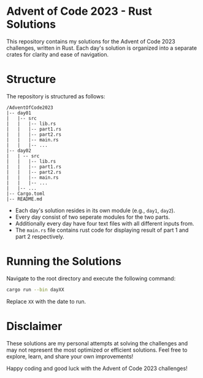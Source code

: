 # Advent of Code 2023 - Rust Solutions
This repository contains my solutions for the Advent of Code 2023 challenges, written in Rust. Each day's solution is organized into a separate crates for clarity and ease of navigation.

# Structure

The repository is structured as follows:

```
/AdventOfCode2023
|-- day01
|   |-- src
|   |   |-- lib.rs
|   |   |-- part1.rs
|   |   |-- part2.rs
|   |   |-- main.rs
|   |   |-- ...
|-- day02
|   | -- src
|   |   |-- lib.rs
|   |   |-- part1.rs
|   |   |-- part2.rs
|   |   |-- main.rs
|   |   |-- ...
|   |-- ...
|-- Cargo.toml
|-- README.md
```

- Each day's solution resides in its own module (e.g., `day1`, `day2`).
- Every day consist of two seperate modules for the two parts.
- Additionally every day have four text files with all different inputs from.
- The `main.rs` file contains rust code for displaying result of part 1 and part 2 respectively.

# Running the Solutions

Navigate to the root directory and execute the following command:

```bash
cargo run --bin dayXX
```
Replace `XX` with the date to run.

# Disclaimer

These solutions are my personal attempts at solving the challenges and may not represent the most optimized or efficient solutions. Feel free to explore, learn, and share your own improvements!

Happy coding and good luck with the Advent of Code 2023 challenges!

